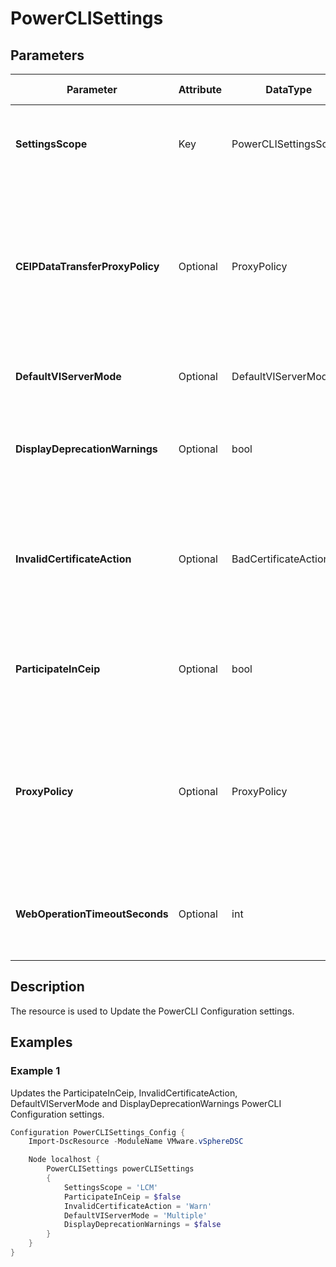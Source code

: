 # PowerCLISettings

## Parameters

| Parameter | Attribute | DataType | Description | Allowed Values |
| --- | --- | --- | --- | --- |
| **SettingsScope** | Key | PowerCLISettingsScope | Specifies the scope on which the PowerCLI Settings will be applied. ||
| **CEIPDataTransferProxyPolicy** | Optional | ProxyPolicy | Specifies the proxy policy for the connection through which Customer Experience Improvement Program (CEIP) data is sent to VMware. ||
| **DefaultVIServerMode** | Optional | DefaultVIServerMode | Specifies the server connection mode. ||
| **DisplayDeprecationWarnings** | Optional | bool | Indicates whether you want to see warnings about deprecated elements. ||
| **InvalidCertificateAction** | Optional | BadCertificateAction | Define the action to take when an attempted connection to a server fails due to a certificate error. ||
| **ParticipateInCeip** | Optional | bool | Specifies if PowerCLI should send anonymous usage information to VMware. ||
| **ProxyPolicy** | Optional | ProxyPolicy | Specifies whether VMware PowerCLI uses a system proxy server to connect to the vCenter Server system. ||
| **WebOperationTimeoutSeconds** | Optional | int | Defines the timeout for Web operations. The default value is 300 sec. ||


## Description

The resource is used to Update the PowerCLI Configuration settings.

## Examples

### Example 1

Updates the ParticipateInCeip, InvalidCertificateAction, DefaultVIServerMode and DisplayDeprecationWarnings PowerCLI Configuration settings.

````powershell
Configuration PowerCLISettings_Config {
    Import-DscResource -ModuleName VMware.vSphereDSC

    Node localhost {
        PowerCLISettings powerCLISettings
        {
            SettingsScope = 'LCM'
            ParticipateInCeip = $false
            InvalidCertificateAction = 'Warn'
            DefaultVIServerMode = 'Multiple'
            DisplayDeprecationWarnings = $false
        }
    }
}
````

